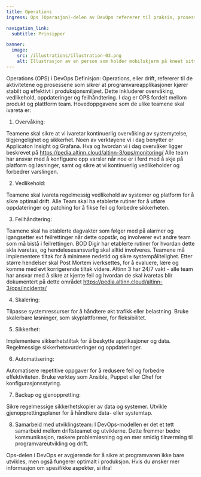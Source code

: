 ```yaml
---
title: Operations
ingress: Ops (Operasjon)-delen av DevOps refererer til praksis, prosesser og teknologier som er involvert i å håndtere og vedlikeholde IT-infrastruktur, systemer og applikasjoner i produksjon. Den fokuserer på å sikre at programvare kjører jevnt, pålitelig og sikkert i et aktivt miljø.

navigation_link:
  subtitle: Prinsipper

banner:
  image:
    src: /illustrations/illustration-03.png
    alt: Illustrasjon av en person som holder mobilskjerm på kneet sitt
---
```


Operations (OPS) i DevOps
Definisjon: Operations, eller drift, refererer til de aktivitetene og prosessene som sikrer at programvareapplikasjoner kjører stabilt og effektivt i produksjonsmiljøet. Dette inkluderer overvåking, vedlikehold, oppdateringer og feilhåndtering. I dag er OPS fordelt mellom produkt og plattform team. Hovedoppgavene som de ulike teamene skal ivareta er: 


1. Overvåking:

Teamene skal sikre at vi ivaretar kontinuerlig overvåking av systemytelse, tilgjengelighet og sikkerhet.
Noen av verktøyene vi i dag benytter er Applicaton Insight og Grafana. Hva og hvordan vi i dag overvåker ligger beskrevet på https://pedia.altinn.cloud/altinn-3/ops/monitoring/
Alle team har ansvar med å konfiguere opp varsler når noe er i ferd med å skje på platform og løsninger, samt og sikre at vi kontinuerlig vedlikeholder og forbedrer varslingen. 

2. Vedlikehold:

Teamene skal ivareta regelmessig vedlikehold av systemer og platform for å sikre optimal drift.
Alle Team skal ha etablerte rutiner for å utføre oppdateringer og patching for å fikse feil og forbedre sikkerheten.

3. Feilhåndtering:

Teamene skal ha etablerte dagvakter som følger med på alarmer og igangsetter evt feilrettinger når dette oppstår, og involverer evt andre team som må bistå i feilrettingen. 
BOD Digir har etablerte rutiner for hvordan dette skla ivaretas, og hendelesesansvarlig skal alltid involveres. 
Teamene må implementere tiltak for å minimere nedetid og sikre systempålitelighet. Etter større hendelser skal Post Mortem iverksettes, for å evaluere, lære og komme med evt korrigerende tiltak videre. 
Altinn 3 har 24/7 vakt - alle team har ansvar med å sikre at kjente feil og hvordan de skal ivaretas blir dokumentert på dette området https://pedia.altinn.cloud/altinn-3/ops/incidents/

4. Skalering:

Tilpasse systemressurser for å håndtere økt trafikk eller belastning.
Bruke skalerbare løsninger, som skyplattformer, for fleksibilitet.

5. Sikkerhet:

Implementere sikkerhetstiltak for å beskytte applikasjoner og data.
Regelmessige sikkerhetsvurderinger og oppdateringer.

6. Automatisering:

Automatisere repetitive oppgaver for å redusere feil og forbedre effektiviteten.
Bruke verktøy som Ansible, Puppet eller Chef for konfigurasjonsstyring.

7. Backup og gjenoppretting:

Sikre regelmessige sikkerhetskopier av data og systemer.
Utvikle gjenopprettingsplaner for å håndtere data- eller systemtap.

8. Samarbeid med utviklingsteam:
I DevOps-modellen er det et tett samarbeid mellom driftsteamet og utviklerne. Dette fremmer bedre kommunikasjon, raskere problemløsning og en mer smidig tilnærming til programvareutvikling og drift.

Ops-delen i DevOps er avgjørende for å sikre at programvaren ikke bare utvikles, men også fungerer optimalt i produksjon. Hvis du ønsker mer informasjon om spesifikke aspekter, si ifra!
